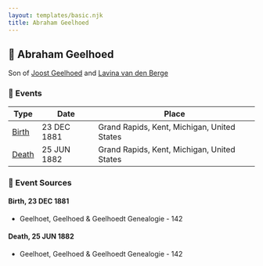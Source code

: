 ```yaml
---
layout: templates/basic.njk
title: Abraham Geelhoed
---
```

## 🔵 Abraham Geelhoed

Son of [Joost Geelhoed](/people/7/73673934) and [Lavina van den Berge](/people/7/71558365)

### 📆 Events

Type | Date | Place
------ | ------ | ------
[Birth](#event-150e355e-0cf0-4cb2-a00b-0e4091e5a40c) | 23 DEC 1881 | Grand Rapids, Kent, Michigan, United States
[Death](#event-54fff3ad-7873-41ae-a435-443d61a8972c) | 25 JUN 1882 | Grand Rapids, Kent, Michigan, United States

### 📰 Event Sources

#### <a id="event-150e355e-0cf0-4cb2-a00b-0e4091e5a40c"></a> Birth, 23 DEC 1881
* Geelhoet, Geelhoed & Geelhoedt Genealogie  - 142

#### <a id="event-54fff3ad-7873-41ae-a435-443d61a8972c"></a> Death, 25 JUN 1882
* Geelhoet, Geelhoed & Geelhoedt Genealogie  - 142